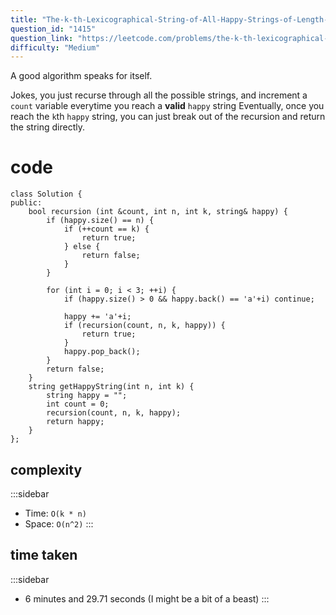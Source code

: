 ```yaml
---
title: "The-k-th-Lexicographical-String-of-All-Happy-Strings-of-Length-n"
question_id: "1415"
question_link: "https://leetcode.com/problems/the-k-th-lexicographical-string-of-all-happy-strings-of-length-n/"
difficulty: "Medium"
---
```


A good algorithm speaks for itself.

Jokes, you just recurse through all the possible strings, and increment a `count` variable everytime you reach a **valid** `happy` string
Eventually, once you reach the `k`th `happy` string, you can just break out of the recursion and return the string directly.

# cod<span>e</span>

```{.cpp}
class Solution {
public:
    bool recursion (int &count, int n, int k, string& happy) {
        if (happy.size() == n) {
            if (++count == k) {
                return true;
            } else {
                return false;
            }
        }

        for (int i = 0; i < 3; ++i) {
            if (happy.size() > 0 && happy.back() == 'a'+i) continue;

            happy += 'a'+i;
            if (recursion(count, n, k, happy)) {
                return true;
            }
            happy.pop_back();
        }
        return false;
    }
    string getHappyString(int n, int k) {
        string happy = "";
        int count = 0;
        recursion(count, n, k, happy);
        return happy;
    }
};
```

## complexit<span>y</span>

:::sidebar
- Time: `O(k * n)`
- Space: `O(n^2)`
:::

## time take<span>n</span>

:::sidebar
- 6 minutes and 29.71 seconds (I might be a bit of a beast)
:::
